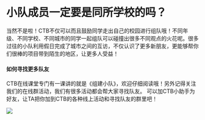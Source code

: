 # 小队成员一定要是同所学校的吗？

当然不是啦！CTB不仅可以而且鼓励同学走出自己的校园进行组队哦！不同年级、不同学校、不同城市的同学一起组队可以碰撞出很多不同观点的火花呢。很多过往的小队利用假日完成了城市之间的互访，不仅认识了更多新朋友，更能够帮你们很棒的项目带到陌生的地区，让更多人受益！

#### 如何寻找更多队友

CTB在线课堂专门有一课讲的就是《组建小队》，欢迎仔细阅读哦！另外记得关注我们的在线群活动，我们有很多活动都会帮大家寻找队友。 可以加CTB小助手为好友，让TA把你加到CTB的各种线上活动和寻找队友的群里吧！

![](../gitbook/assets/ctb-xiao-zhu-shou.jpeg)

